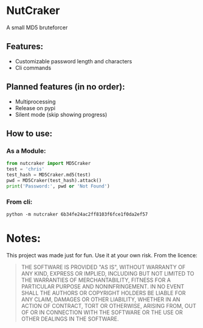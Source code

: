 # NutCraker
A small MD5 bruteforcer

## Features:
- Customizable password length and characters
- Cli commands

## Planned features (in no order):
- Multiprocessing
- Release on pypi
- Silent mode (skip showing progress)

## How to use:
### As a Module:
```python
from nutcraker import MD5Craker
test = 'chris'
test_hash = MD5Craker.md5(test)
pwd = MD5Craker(test_hash).attack()
print('Password:', pwd or 'Not Found')
```

### From cli:
```
python -m nutcraker 6b34fe24ac2ff8103f6fce1f0da2ef57
```

# Notes:
This project was made just for fun.
Use it at your own risk.
From the licence:
> THE SOFTWARE IS PROVIDED "AS IS", WITHOUT WARRANTY OF ANY KIND, EXPRESS OR
> IMPLIED, INCLUDING BUT NOT LIMITED TO THE WARRANTIES OF MERCHANTABILITY,
> FITNESS FOR A PARTICULAR PURPOSE AND NONINFRINGEMENT. IN NO EVENT SHALL THE
> AUTHORS OR COPYRIGHT HOLDERS BE LIABLE FOR ANY CLAIM, DAMAGES OR OTHER
> LIABILITY, WHETHER IN AN ACTION OF CONTRACT, TORT OR OTHERWISE, ARISING FROM,
> OUT OF OR IN CONNECTION WITH THE SOFTWARE OR THE USE OR OTHER DEALINGS IN THE
> SOFTWARE.
